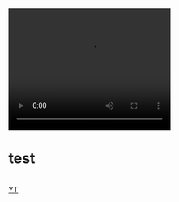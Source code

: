 <head>
    <title>測試頁</title>
<script type="text/javascript">
        window.onblur = function() {
            document.title = "你已經離開了";
        };
        window.onfocus = function() {
            document.title = "你已經回來了";
        };
    </script>
</head>
<body>
<!-- show a video   -->
<video width="320" height="240" controls>
  <source src="https://youtu.be/dQw4w9WgXcQ" type="video/mp4">
  Your browser does not support the video tag.
</video>

<h1>test</h1><br>
<a href="https://www.youtube.com/">YT</a><br>
</body>
